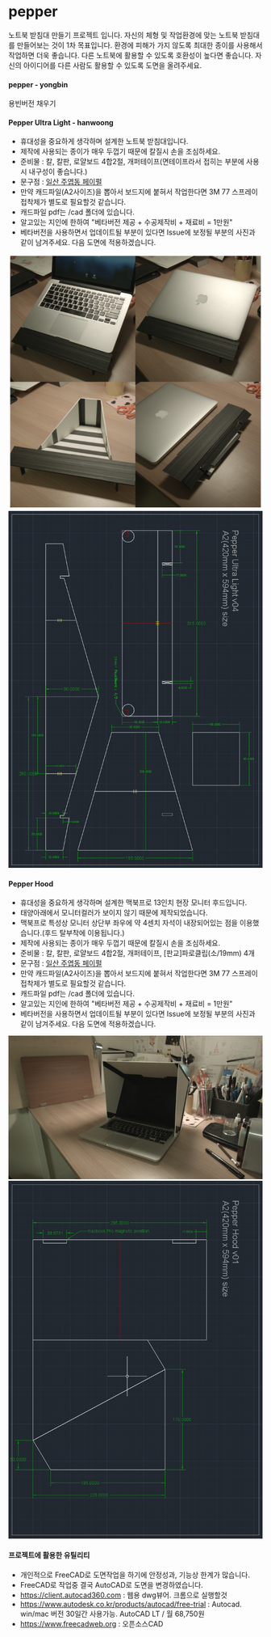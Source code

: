 # pepper
노트북 받침대 만들기 프로젝트 입니다.
자신의 체형 및 작업환경에 맞는 노트북 받침대를 만들어보는 것이 1차 목표입니다.
환경에 피해가 가지 않도록 최대한 종이를 사용해서 작업하면 더욱 좋습니다.
다른 노트북에 활용할 수 있도록 호환성이 높다면 좋습니다.
자신의 아이디어를 다른 사람도 활용할 수 있도록 도면을 올려주세요.

#### pepper - yongbin
용빈버전 채우기

#### Pepper Ultra Light - hanwoong
- 휴대성을 중요하게 생각하며 설계한 노트북 받침대입니다.
- 제작에 사용되는 종이가 매우 두껍기 때문에 칼질시 손을 조심하세요.
- 준비물 : 칼, 칼판, 로얄보드 4합2절, 개퍼테이프(면테이프라서 접히는 부분에 사용시 내구성이 좋습니다.)
- 문구점 : [일산 주엽동 페이펄](https://www.google.co.kr/maps/place/페이펄문구센터+주엽지점/@37.6682435,126.7643637,15z/data=!4m5!3m4!1s0x0:0x9e9ea9640693357b!8m2!3d37.6682435!4d126.7643637) 
- 만약 캐드파일(A2사이즈)을 뽑아서 보드지에 붙혀서 작업한다면 3M 77 스프레이접착제가 별도로 필요할것 같습니다.
- 캐드파일 pdf는 /cad 폴더에 있습니다.
- 알고있는 지인에 한하여 "베타버전 제공 + 수공제작비 + 재료비 = 1만원"
- 베타버전을 사용하면서 업데이트될 부분이 있다면 Issue에 보정될 부분의 사진과 같이 남겨주세요. 다음 도면에 적용하겠습니다.

![alt_preview_pepper_ultra_light](https://raw.githubusercontent.com/lazypic/pepper/master/cad/preview_pepper_ultra_light.png)
![alt_screenshot_pepper_ultra_light](https://raw.githubusercontent.com/lazypic/pepper/master/cad/screenshot_pepper_ultra_light.png)

#### Pepper Hood
- 휴대성을 중요하게 생각하며 설계한 맥북프로 13인치 현장 모니터 후드입니다.
- 태양아래에서 모니터컬러가 보이지 않기 때문에 제작되었습니다.
- 맥북프로 특성상 모니터 상단부 좌우에 약 4센치 자석이 내장되어있는 점을 이용했습니다.(후드 탈부착에 이용됩니다.)
- 제작에 사용되는 종이가 매우 두껍기 때문에 칼질시 손을 조심하세요.
- 준비물 : 칼, 칼판, 로얄보드 4합2절, 개퍼테이프, [판교]파로클립(소/19mm) 4개
- 문구점 : [일산 주엽동 페이펄](https://www.google.co.kr/maps/place/페이펄문구센터+주엽지점/@37.6682435,126.7643637,15z/data=!4m5!3m4!1s0x0:0x9e9ea9640693357b!8m2!3d37.6682435!4d126.7643637) 
- 만약 캐드파일(A2사이즈)을 뽑아서 보드지에 붙혀서 작업한다면 3M 77 스프레이접착제가 별도로 필요할것 같습니다.
- 캐드파일 pdf는 /cad 폴더에 있습니다.
- 알고있는 지인에 한하여 "베타버전 제공 + 수공제작비 + 재료비 = 1만원"
- 베타버전을 사용하면서 업데이트될 부분이 있다면 Issue에 보정될 부분의 사진과 같이 남겨주세요. 다음 도면에 적용하겠습니다.

![alt_preview_pepper_hood](https://raw.githubusercontent.com/lazypic/pepper/master/cad/preview_pepper_hood.jpg)
![alt_screenshot_pepper_hood](https://raw.githubusercontent.com/lazypic/pepper/master/cad/screenshot_pepper_hood.png)

#### 프로젝트에 활용한 유틸리티
- 개인적으로 FreeCAD로 도면작업을 하기에 안정성과, 기능상 한계가 많습니다.
- FreeCAD로 작업중 결국 AutoCAD로 도면을 변경하였습니다.
- https://client.autocad360.com : 웹용 dwg뷰어. 크롬으로 실행할것
- https://www.autodesk.co.kr/products/autocad/free-trial : Autocad. win/mac 버전 30일간 사용가능. AutoCAD LT / 월 68,750원
- https://www.freecadweb.org : 오픈소스CAD
